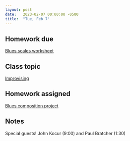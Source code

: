 ```yaml
---
layout: post
date:   2023-02-07 00:00:00 -0500
title:  "Tue, Feb 7"
---
```


## Homework due

[Blues scales worksheet](https://viva.pressbooks.pub/openmusictheory/chapter/blues-melodies-and-the-blues-scale/#assignments)

## Class topic

[Improvising](https://gmuedu-my.sharepoint.com/:b:/g/personal/mlavengo_gmu_edu/EWT6yji6PBBClpDdNgMIVGsBlTPuSW2naxBBWejpgU4WCQ?e=kxJlzQ)

## Homework assigned

[Blues composition project](https://viva.pressbooks.pub/openmusictheory/chapter/blues-melodies-and-the-blues-scale/#assignments)

## Notes

Special guests! John Kocur (9:00) and Paul Bratcher (1:30)